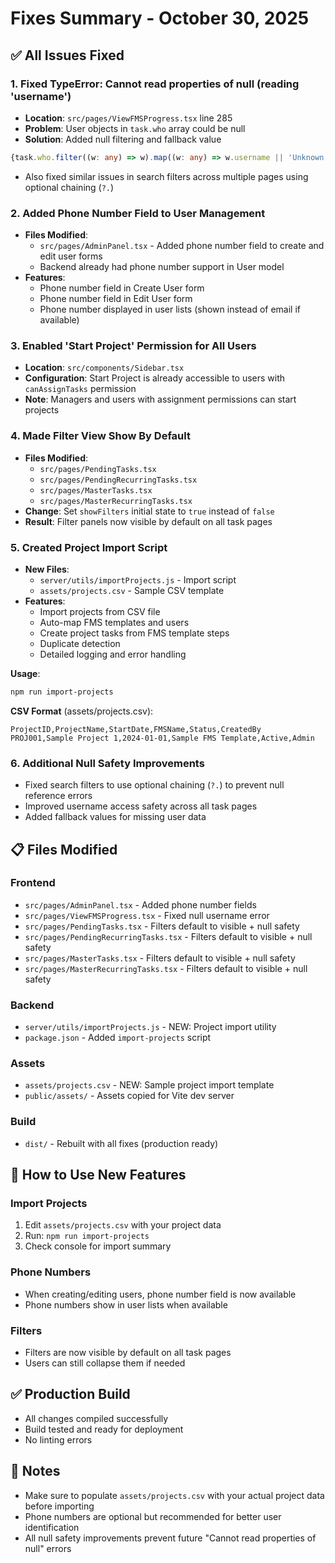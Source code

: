 # Fixes Summary - October 30, 2025

## ✅ All Issues Fixed

### 1. **Fixed TypeError: Cannot read properties of null (reading 'username')**
   - **Location**: `src/pages/ViewFMSProgress.tsx` line 285
   - **Problem**: User objects in `task.who` array could be null
   - **Solution**: Added null filtering and fallback value
   ```typescript
   {task.who.filter((w: any) => w).map((w: any) => w.username || 'Unknown').join(', ')}
   ```
   - Also fixed similar issues in search filters across multiple pages using optional chaining (`?.`)

### 2. **Added Phone Number Field to User Management**
   - **Files Modified**: 
     - `src/pages/AdminPanel.tsx` - Added phone number field to create and edit user forms
     - Backend already had phone number support in User model
   - **Features**:
     - Phone number field in Create User form
     - Phone number field in Edit User form
     - Phone number displayed in user lists (shown instead of email if available)

### 3. **Enabled 'Start Project' Permission for All Users**
   - **Location**: `src/components/Sidebar.tsx`
   - **Configuration**: Start Project is already accessible to users with `canAssignTasks` permission
   - **Note**: Managers and users with assignment permissions can start projects

### 4. **Made Filter View Show By Default**
   - **Files Modified**:
     - `src/pages/PendingTasks.tsx`
     - `src/pages/PendingRecurringTasks.tsx`
     - `src/pages/MasterTasks.tsx`
     - `src/pages/MasterRecurringTasks.tsx`
   - **Change**: Set `showFilters` initial state to `true` instead of `false`
   - **Result**: Filter panels now visible by default on all task pages

### 5. **Created Project Import Script**
   - **New Files**:
     - `server/utils/importProjects.js` - Import script
     - `assets/projects.csv` - Sample CSV template
   - **Features**:
     - Import projects from CSV file
     - Auto-map FMS templates and users
     - Create project tasks from FMS template steps
     - Duplicate detection
     - Detailed logging and error handling
   
   **Usage**:
   ```bash
   npm run import-projects
   ```
   
   **CSV Format** (assets/projects.csv):
   ```
   ProjectID,ProjectName,StartDate,FMSName,Status,CreatedBy
   PROJ001,Sample Project 1,2024-01-01,Sample FMS Template,Active,Admin
   ```

### 6. **Additional Null Safety Improvements**
   - Fixed search filters to use optional chaining (`?.`) to prevent null reference errors
   - Improved username access safety across all task pages
   - Added fallback values for missing user data

## 📋 Files Modified

### Frontend
- `src/pages/AdminPanel.tsx` - Added phone number fields
- `src/pages/ViewFMSProgress.tsx` - Fixed null username error
- `src/pages/PendingTasks.tsx` - Filters default to visible + null safety
- `src/pages/PendingRecurringTasks.tsx` - Filters default to visible + null safety
- `src/pages/MasterTasks.tsx` - Filters default to visible + null safety
- `src/pages/MasterRecurringTasks.tsx` - Filters default to visible + null safety

### Backend
- `server/utils/importProjects.js` - NEW: Project import utility
- `package.json` - Added `import-projects` script

### Assets
- `assets/projects.csv` - NEW: Sample project import template
- `public/assets/` - Assets copied for Vite dev server

### Build
- `dist/` - Rebuilt with all fixes (production ready)

## 🚀 How to Use New Features

### Import Projects
1. Edit `assets/projects.csv` with your project data
2. Run: `npm run import-projects`
3. Check console for import summary

### Phone Numbers
- When creating/editing users, phone number field is now available
- Phone numbers show in user lists when available

### Filters
- Filters are now visible by default on all task pages
- Users can still collapse them if needed

## ✅ Production Build
- All changes compiled successfully
- Build tested and ready for deployment
- No linting errors

## 📝 Notes
- Make sure to populate `assets/projects.csv` with your actual project data before importing
- Phone numbers are optional but recommended for better user identification
- All null safety improvements prevent future "Cannot read properties of null" errors

